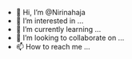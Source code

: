 - 👋 Hi, I’m @Nirinahaja
- 👀 I’m interested in ...
- 🌱 I’m currently learning ...
- 💞️ I’m looking to collaborate on ...
- 📫 How to reach me ...

<!---
Nirinahaja/Nirinahaja is a ✨ special ✨ repository because its `README.md` (this file) appears on your GitHub profile.
You can click the Preview link to take a look at your changes.
--->
